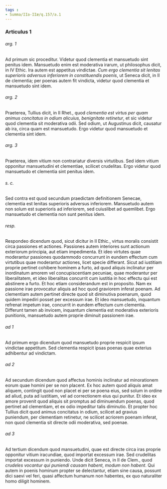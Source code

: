 ```yaml
---
tags : 
- Summa/IIa-IIæ/q.157/a.1
---
```


### Articulus 1

###### arg. 1
Ad primum sic proceditur. Videtur quod clementia et mansuetudo sint penitus idem. Mansuetudo enim est moderativa irarum, ut philosophus dicit, in IV Ethic. Ira autem est appetitus vindictae. *Cum ergo clementia sit lenitas superioris adversus inferiorem in constituendis poenis*, ut Seneca dicit, in II de clementia; per poenas autem fit vindicta, videtur quod clementia et mansuetudo sint idem.

###### arg. 2
Praeterea, Tullius dicit, in II Rhet., quod *clementia est virtus per quam animus concitatus in odium alicuius, benignitate retinetur*, et sic videtur quod clementia sit moderativa odii. Sed odium, ut Augustinus dicit, causatur ab ira, circa quam est mansuetudo. Ergo videtur quod mansuetudo et clementia sint idem.

###### arg. 3
Praeterea, idem vitium non contrariatur diversis virtutibus. Sed idem vitium opponitur mansuetudini et clementiae, scilicet crudelitas. Ergo videtur quod mansuetudo et clementia sint penitus idem.

###### s. c.
Sed contra est quod secundum praedictam definitionem Senecae, clementia est lenitas superioris adversus inferiorem. Mansuetudo autem non solum est superioris ad inferiorem, sed cuiuslibet ad quemlibet. Ergo mansuetudo et clementia non sunt penitus idem.

###### resp.
Respondeo dicendum quod, sicut dicitur in II Ethic., virtus moralis consistit circa passiones et actiones. Passiones autem interiores sunt actionum exteriorum principia, aut etiam impedimenta. Et ideo virtutes quae moderantur passiones quodammodo concurrunt in eundem effectum cum virtutibus quae moderantur actiones, licet specie differant. Sicut ad iustitiam proprie pertinet cohibere hominem a furto, ad quod aliquis inclinatur per inordinatum amorem vel concupiscentiam pecuniae, quae moderantur per liberalitatem, et ideo liberalitas concurrit cum iustitia in hoc effectu qui est abstinere a furto. Et hoc etiam considerandum est in proposito. Nam ex passione irae provocatur aliquis ad hoc quod graviorem inferat poenam. Ad clementiam autem pertinet directe quod sit diminutiva poenarum, quod quidem impediri posset per excessum irae. Et ideo mansuetudo, inquantum refrenat impetum irae, concurrit in eundem effectum cum clementia. Differunt tamen ab invicem, inquantum clementia est moderativa exterioris punitionis, mansuetudo autem proprie diminuit passionem irae.

###### ad 1
Ad primum ergo dicendum quod mansuetudo proprie respicit ipsum vindictae appetitum. Sed clementia respicit ipsas poenas quae exterius adhibentur ad vindictam.

###### ad 2
Ad secundum dicendum quod affectus hominis inclinatur ad minorationem eorum quae homini per se non placent. Ex hoc autem quod aliquis amat aliquem, contingit quod non placet ei per se poena eius, sed solum in ordine ad aliud, puta ad iustitiam, vel ad correctionem eius qui punitur. Et ideo ex amore provenit quod aliquis sit promptus ad diminuendum poenas, quod pertinet ad clementiam, et ex odio impeditur talis diminutio. Et propter hoc Tullius dicit quod animus concitatus in odium, scilicet ad gravius puniendum, per clementiam retinetur, ne scilicet acriorem poenam inferat, non quod clementia sit directe odii moderativa, sed poenae.

###### ad 3
Ad tertium dicendum quod mansuetudini, quae est directe circa iras proprie opponitur vitium iracundiae, quod importat excessum irae. Sed crudelitas importat excessum in puniendo. Unde dicit Seneca, in II de Clem., quod *crudeles vocantur qui puniendi causam habent, modum non habent*. Qui autem in poenis hominum propter se delectantur, etiam sine causa, possunt dici saevi vel feri, quasi affectum humanum non habentes, ex quo naturaliter homo diligit hominem.

